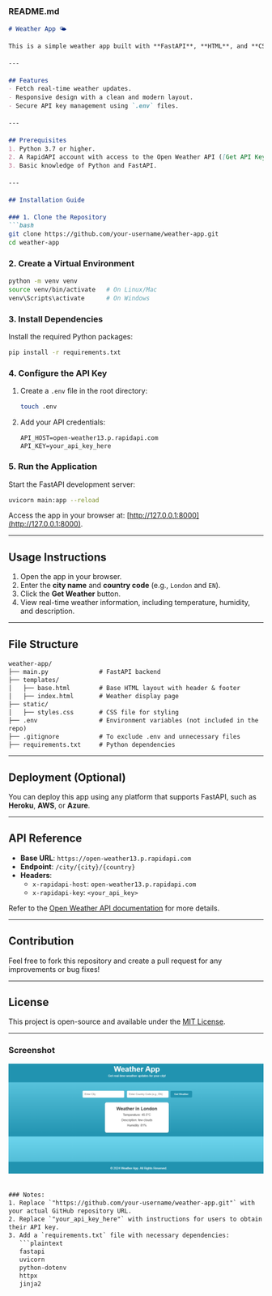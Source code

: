 ### README.md

```markdown
# Weather App 🌤️

This is a simple weather app built with **FastAPI**, **HTML**, and **CSS**. It allows users to fetch real-time weather data by entering the city name and country code. The app integrates with the [Open Weather API](https://rapidapi.com/worldapi/api/open-weather13) hosted on RapidAPI.

---

## Features
- Fetch real-time weather updates.
- Responsive design with a clean and modern layout.
- Secure API key management using `.env` files.

---

## Prerequisites
1. Python 3.7 or higher.
2. A RapidAPI account with access to the Open Weather API ([Get API Key](https://rapidapi.com/worldapi/api/open-weather13)).
3. Basic knowledge of Python and FastAPI.

---

## Installation Guide

### 1. Clone the Repository
```bash
git clone https://github.com/your-username/weather-app.git
cd weather-app
```

### 2. Create a Virtual Environment
```bash
python -m venv venv
source venv/bin/activate   # On Linux/Mac
venv\Scripts\activate      # On Windows
```

### 3. Install Dependencies
Install the required Python packages:
```bash
pip install -r requirements.txt
```

### 4. Configure the API Key
1. Create a `.env` file in the root directory:
   ```bash
   touch .env
   ```
2. Add your API credentials:
   ```env
   API_HOST=open-weather13.p.rapidapi.com
   API_KEY=your_api_key_here
   ```

### 5. Run the Application
Start the FastAPI development server:
```bash
uvicorn main:app --reload
```
Access the app in your browser at: [http://127.0.0.1:8000](http://127.0.0.1:8000).

---

## Usage Instructions
1. Open the app in your browser.
2. Enter the **city name** and **country code** (e.g., `London` and `EN`).
3. Click the **Get Weather** button.
4. View real-time weather information, including temperature, humidity, and description.

---

## File Structure
```
weather-app/
├── main.py              # FastAPI backend
├── templates/
│   ├── base.html        # Base HTML layout with header & footer
│   ├── index.html       # Weather display page
├── static/
│   ├── styles.css       # CSS file for styling
├── .env                 # Environment variables (not included in the repo)
├── .gitignore           # To exclude .env and unnecessary files
├── requirements.txt     # Python dependencies
```

---

## Deployment (Optional)
You can deploy this app using any platform that supports FastAPI, such as **Heroku**, **AWS**, or **Azure**.

---

## API Reference
- **Base URL**: `https://open-weather13.p.rapidapi.com`
- **Endpoint**: `/city/{city}/{country}`
- **Headers**:
  - `x-rapidapi-host`: `open-weather13.p.rapidapi.com`
  - `x-rapidapi-key`: `<your_api_key>`

Refer to the [Open Weather API documentation](https://rapidapi.com/worldapi/api/open-weather13) for more details.

---

## Contribution
Feel free to fork this repository and create a pull request for any improvements or bug fixes!

---

## License
This project is open-source and available under the [MIT License](LICENSE).

---

### Screenshot
![Weather App Screenshot](screenshot.png)
```

### Notes:
1. Replace `"https://github.com/your-username/weather-app.git"` with your actual GitHub repository URL.
2. Replace `"your_api_key_here"` with instructions for users to obtain their API key.
3. Add a `requirements.txt` file with necessary dependencies:
   ```plaintext
   fastapi
   uvicorn
   python-dotenv
   httpx
   jinja2
   ```
